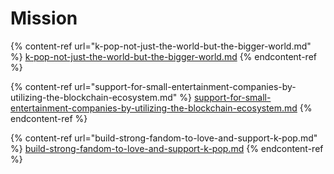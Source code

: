 # Mission

{% content-ref url="k-pop-not-just-the-world-but-the-bigger-world.md" %}
[k-pop-not-just-the-world-but-the-bigger-world.md](k-pop-not-just-the-world-but-the-bigger-world.md)
{% endcontent-ref %}

{% content-ref url="support-for-small-entertainment-companies-by-utilizing-the-blockchain-ecosystem.md" %}
[support-for-small-entertainment-companies-by-utilizing-the-blockchain-ecosystem.md](support-for-small-entertainment-companies-by-utilizing-the-blockchain-ecosystem.md)
{% endcontent-ref %}

{% content-ref url="build-strong-fandom-to-love-and-support-k-pop.md" %}
[build-strong-fandom-to-love-and-support-k-pop.md](build-strong-fandom-to-love-and-support-k-pop.md)
{% endcontent-ref %}
